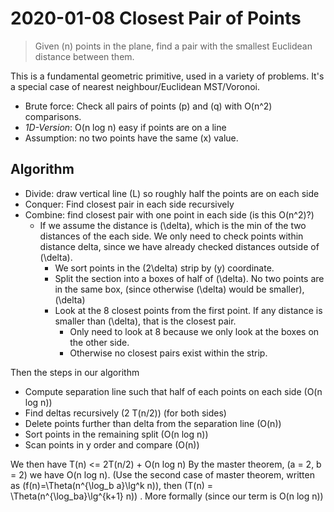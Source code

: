 # 2020-01-08 Closest Pair of Points

> Given \(n\) points in the plane, find a pair with the smallest Euclidean distance between them.

This is a fundamental geometric primitive, used in a variety of problems. It's a special case of nearest neighbour/Euclidean MST/Voronoi.

* Brute force: Check all pairs of points \(p\) and \(q\) with O(n^2) comparisons.
* *1D-Version*: O(n log n) easy if points are on a line
* Assumption: no two points have the same \(x\) value.
  

## Algorithm
* Divide: draw vertical line \(L\) so roughly half the points are on each side
* Conquer: Find closest pair in each side recursively
* Combine: find closest pair with one point in each side (is this O(n^2)?)
  * If we assume the distance is \(\delta\), which is the min of the two distances of the each side. We only need to check points within distance delta, since we have already checked distances outside of \(\delta\).
    * We sort points in the \(2\delta\) strip by \(y\) coordinate.
    * Split the section into a boxes of half of \(\delta\). No two points are in the same box, (since otherwise \(\delta\) would be smaller),  \(\delta\)
    * Look at the 8 closest points from the first point. If any distance is smaller than \(\delta\), that is the closest pair.
      * Only need to look at 8 because we only look at the boxes on the other side.
      * Otherwise no closest pairs exist within the strip.
  

Then the steps in our algorithm

* Compute separation line such that half of each points on each side (O(n log n))
* Find deltas recursively (2 T(n/2)) (for both sides)
* Delete points further than delta from the separation line (O(n))
* Sort points in the remaining split (O(n log n))
* Scan points in y order and compare (O(n))

We then have T(n) <= 2T(n/2) + O(n log n)
By the master theorem, (a = 2, b = 2) we have O(n log n). (Use the second case of master theorem, written as \(f(n)=\Theta(n^{\log_b a}\lg^k n)\), then \(T(n) = \Theta(n^{\log_ba}\lg^{k+1} n)\) . More formally (since our term is O(n log n))

